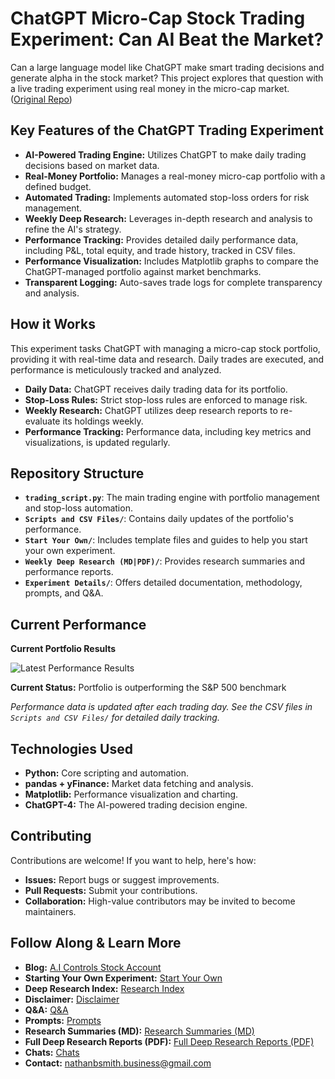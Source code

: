 # ChatGPT Micro-Cap Stock Trading Experiment: Can AI Beat the Market?

Can a large language model like ChatGPT make smart trading decisions and generate alpha in the stock market? This project explores that question with a live trading experiment using real money in the micro-cap market. ([Original Repo](https://github.com/LuckyOne7777/ChatGPT-Micro-Cap-Experiment))

## Key Features of the ChatGPT Trading Experiment

*   **AI-Powered Trading Engine:** Utilizes ChatGPT to make daily trading decisions based on market data.
*   **Real-Money Portfolio:** Manages a real-money micro-cap portfolio with a defined budget.
*   **Automated Trading:** Implements automated stop-loss orders for risk management.
*   **Weekly Deep Research:** Leverages in-depth research and analysis to refine the AI's strategy.
*   **Performance Tracking:** Provides detailed daily performance data, including P&L, total equity, and trade history, tracked in CSV files.
*   **Performance Visualization:** Includes Matplotlib graphs to compare the ChatGPT-managed portfolio against market benchmarks.
*   **Transparent Logging:** Auto-saves trade logs for complete transparency and analysis.

## How it Works

This experiment tasks ChatGPT with managing a micro-cap stock portfolio, providing it with real-time data and research. Daily trades are executed, and performance is meticulously tracked and analyzed.

*   **Daily Data:** ChatGPT receives daily trading data for its portfolio.
*   **Stop-Loss Rules:** Strict stop-loss rules are enforced to manage risk.
*   **Weekly Research:** ChatGPT utilizes deep research reports to re-evaluate its holdings weekly.
*   **Performance Tracking:** Performance data, including key metrics and visualizations, is updated regularly.

## Repository Structure

*   **`trading_script.py`**: The main trading engine with portfolio management and stop-loss automation.
*   **`Scripts and CSV Files/`**: Contains daily updates of the portfolio's performance.
*   **`Start Your Own/`**: Includes template files and guides to help you start your own experiment.
*   **`Weekly Deep Research (MD|PDF)/`**: Provides research summaries and performance reports.
*   **`Experiment Details/`**: Offers detailed documentation, methodology, prompts, and Q&A.

## Current Performance

<!-- To update performance chart: 
     1. Replace the image file with updated results
     2. Update the dates and description below
     3. Update the "Last Updated" date -->

**Current Portfolio Results**

![Latest Performance Results](Results.png)

**Current Status:** Portfolio is outperforming the S&P 500 benchmark

*Performance data is updated after each trading day. See the CSV files in `Scripts and CSV Files/` for detailed daily tracking.*

## Technologies Used

*   **Python:** Core scripting and automation.
*   **pandas + yFinance:** Market data fetching and analysis.
*   **Matplotlib:** Performance visualization and charting.
*   **ChatGPT-4:** The AI-powered trading decision engine.

## Contributing

Contributions are welcome! If you want to help, here's how:

*   **Issues:** Report bugs or suggest improvements.
*   **Pull Requests:** Submit your contributions.
*   **Collaboration:** High-value contributors may be invited to become maintainers.

## Follow Along & Learn More

*   **Blog:** [A.I Controls Stock Account](https://nathanbsmith729.substack.com)
*   **Starting Your Own Experiment:** [Start Your Own](https://github.com/LuckyOne7777/ChatGPT-Micro-Cap-Experiment/blob/main/Start%20Your%20Own/README.md)
*   **Deep Research Index:** [Research Index](https://github.com/LuckyOne7777/ChatGPT-Micro-Cap-Experiment/blob/main/Experiment%20Details/Deep%20Research%20Index.md)
*   **Disclaimer:** [Disclaimer](https://github.com/LuckyOne7777/ChatGPT-Micro-Cap-Experiment/blob/main/Experiment%20Details/Disclaimer.md)
*   **Q&A:** [Q&A](https://github.com/LuckyOne7777/ChatGPT-Micro-Cap-Experiment/blob/main/Experiment%20Details/Q%26A.md)
*   **Prompts:** [Prompts](https://github.com/LuckyOne7777/ChatGPT-Micro-Cap-Experiment/blob/main/Experiment%20Details/Prompts.md)
*   **Research Summaries (MD):** [Research Summaries (MD)](https://github.com/LuckyOne7777/ChatGPT-Micro-Cap-Experiment/tree/main/Weekly%20Deep%20Research%20(MD))
*   **Full Deep Research Reports (PDF):** [Full Deep Research Reports (PDF)](https://github.com/LuckyOne7777/ChatGPT-Micro-Cap-Experiment/tree/main/Weekly%20Deep%20Research%20(PDF))
*   **Chats:** [Chats](https://github.com/LuckyOne7777/ChatGPT-Micro-Cap-Experiment/blob/main/Experiment%20Details/Chats.md)
*   **Contact:**  [nathanbsmith.business@gmail.com](mailto:nathanbsmith.business@gmail.com)